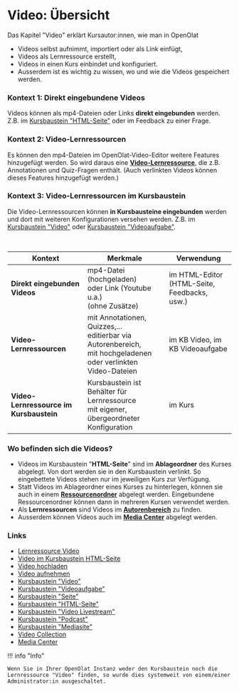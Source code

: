 # Video: Übersicht

Das Kapitel "Video" erklärt Kursautor:innen, wie man in OpenOlat

* Videos selbst aufnimmt, importiert oder als Link einfügt,
* Videos als Lernressource erstellt,
* Videos in einen Kurs einbindet und konfiguriert.
* Ausserdem ist es wichtig zu wissen, wo und wie die Videos gespeichert werden.

### Kontext 1: Direkt eingebundene Videos
Videos können als mp4-Dateien oder Links **direkt eingebunden** werden. Z.B. im [Kursbaustein "HTML-Seite"](Video_in_HTML_Pages.de.md) oder im Feedback zu einer Frage.

### Kontext 2: Video-Lernressourcen
Es können den mp4-Dateien im OpenOlat-Video-Editor weitere Features hinzugefügt werden. So wird daraus eine [**Video-Lernressource**](Learning_resource_Video.de.md), die z.B. Annotationen und Quiz-Fragen enthält. (Auch verlinkten Videos können dieses Features hinzugefügt werden.)

### Kontext 3: Video-Lernressourcen im Kursbaustein
Die Video-Lernressourcen können **in Kursbausteine eingebunden** werden und dort mit weiteren Konfigurationen versehen werden. Z.B. im [Kursbaustein "Video"](Course_Element_Video.de.md) oder [Kursbaustein "Videoaufgabe"](Course_Element_Video_Task.de.md).

<br>

| Kontext | Merkmale | Verwendung  |
| ----------|----------|------------|
| **Direkt eingebunden Videos**  | mp4-Datei (hochgeladen)<br> oder Link (Youtube u.a.)<br>(ohne Zusätze) | im HTML-Editor<br> (HTML-Seite, Feedbacks, usw.)  
| **Video-Lernressourcen** | mit Annotationen, Quizzes,... <br>editierbar via Autorenbereich,<br>mit hochgeladenen oder verlinkten Video-Dateien | im KB Video, im KB Videoaufgabe
| **Video-Lernressource im Kursbaustein** | Kursbaustein ist Behälter für Lernressource<br> mit eigener, übergeordneter Konfiguration| im Kurs


### Wo befinden sich die Videos?
* Videos im Kursbaustein "**HTML-Seite**" sind im **Ablageordner** des Kurses abgelegt. Von dort werden sie in den Kursbaustein verlinkt. So eingebettete Videos stehen nur im jeweiligen Kurs zur Verfügung. 
* Statt Videos im Ablageordner eines Kurses zu hinterlegen, können sie auch in einem [**Ressourcenordner**](../learningresources/Course_Settings.de.md#ressourcenordner-einbinden) abgelegt werden. Eingebundene Ressourcenordner können dann in mehreren Kursen verwendet werden.
* Als **Lernressourcen** sind Videos im [**Autorenbereich**](../area_modules/Authoring.de.md) zu finden.
* Ausserdem können Videos auch im [**Media Center**](../personal_menu/Media_Center.de.md) abgelegt werden.


### Links

* [Lernressource Video](Learning_resource_Video.de.md)
* [Video im Kursbaustein HTML-Seite](Video_in_HTML_Pages.de.md)
* [Video hochladen](Video_Upload.de.md)
* [Video aufnehmen](Video_Recording.de.md)
* [Kursbaustein "Video"](Course_Element_Video.de.md)
* [Kursbaustein "Videoaufgabe"](Course_Element_Video_Task.de.md)
* [Kursbaustein "Seite"](Course_Element_Page.de.md)
* [Kursbaustein "HTML-Seite"](Course_Element_HTML_Page.de.md)
* [Kursbaustein "Video Livestream"](Course_Element_Video_Livestream.de.md)
* [Kursbaustein "Podcast"](Course_Element_Podcast.de.md)
* [Kursbaustein "Mediasite"](Course_Element_Mediasite.de.md)
* [Video Collection](Learning_resource_Video.de.md#menu-video-collection)
* [Media Center](../personal_menu/Media_Center.de.md)


!!! info "Info"

    Wenn Sie in Ihrer OpenOlat Instanz weder den Kursbaustein noch die Lernressource "Video" finden, so wurde dies systemweit von einem/einer Administrator:in ausgeschaltet.

